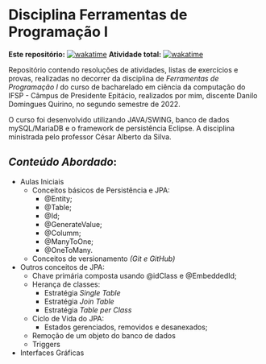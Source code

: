# Disciplina Ferramentas de Programação I

**Este repositório:** [![wakatime](https://wakatime.com/badge/github/Dankotchev/Ferramentas-de-Programacao-I.svg?style=for-the-badge)](https://wakatime.com/badge/github/Dankotchev/Ferramentas-de-Programacao-I)	**Atividade total:** [![wakatime](https://wakatime.com/badge/user/7acf6789-aea1-423f-9bd3-04bae9188074.svg?style=for-the-badge)](https://wakatime.com/@7acf6789-aea1-423f-9bd3-04bae9188074) 

Repositório contendo resoluções de atividades, listas de exercícios e provas, realizadas no decorrer da disciplina de *Ferramentas de Programação I* do curso de bacharelado em ciência da computação do IFSP - Câmpus de Presidente Epitácio, realizados por mim, discente Danilo Domingues Quirino, no segundo semestre de 2022.

O curso foi desenvolvido utilizando JAVA/SWING, banco de dados mySQL/MariaDB e o framework de persistência Eclipse. A disciplina ministrada pelo professor César Alberto da Silva.

## _Conteúdo Abordado_:
- Aulas Iniciais
  - Conceitos básicos de Persistência e JPA:
  	- @Entity;
  	- @Table;
  	- @Id;
  	- @GenerateValue;
  	- @Columm;
  	- @ManyToOne;
  	- @OneToMany.
  - Conceitos de versionamento _(Git e GitHub)_
- Outros conceitos de JPA:
  - Chave primária composta usando @idClass e @EmbeddedId;
  - Herança de classes:
    - Estratégia _Single Table_
    - Estratégia _Join Table_
    - Estratégia _Table per Class_
  - Ciclo de Vida do JPA:
    - Estados gerenciados, removidos e desanexados;
  - Remoção de um objeto do banco de dados
  - Triggers
- Interfaces Gráficas
